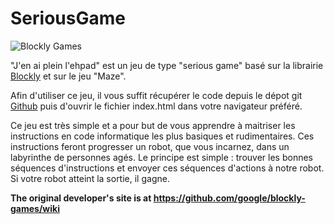 # SeriousGame
![Blockly
Games](https://raw.githubusercontent.com/wiki/google/blockly-games/title.png)

"J'en ai plein l'ehpad" est un jeu de type "serious game" basé sur la librairie [Blockly](https://developers.google.com/blockly/) et sur le jeu "Maze". 

Afin d'utiliser ce jeu, il vous suffit récupérer le code depuis le dépot git [Github](https://github.com/BallyB/SeriousGame) puis d'ouvrir le fichier index.html dans votre navigateur préféré.

Ce jeu est très simple et a pour but de vous apprendre à maitriser les instructions en code informatique les plus basiques et rudimentaires. Ces instructions feront progresser un robot, que vous incarnez, dans un labyrinthe de personnes agés. Le principe est simple : trouver les bonnes séquences d'instructions et envoyer ces séquences d'actions à notre robot. Si votre robot atteint la sortie, il gagne.


**The original developer's site is at https://github.com/google/blockly-games/wiki**